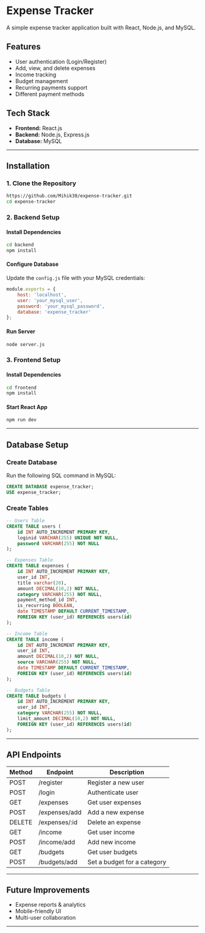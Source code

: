 # Expense Tracker

A simple expense tracker application built with React, Node.js, and MySQL.

## Features

- User authentication (Login/Register)
- Add, view, and delete expenses
- Income tracking
- Budget management
- Recurring payments support
- Different payment methods

## Tech Stack

- **Frontend:** React.js
- **Backend:** Node.js, Express.js
- **Database:** MySQL

---

## Installation

### 1. Clone the Repository

```sh
https://github.com/Mihik30/expense-tracker.git
cd expense-tracker
```

### 2. Backend Setup

#### Install Dependencies

```sh
cd backend
npm install
```

#### Configure Database

Update the `config.js` file with your MySQL credentials:

```js
module.exports = {
    host: 'localhost',
    user: 'your_mysql_user',
    password: 'your_mysql_password',
    database: 'expense_tracker'
};
```

#### Run Server

```sh
node server.js
```

### 3. Frontend Setup

#### Install Dependencies

```sh
cd frontend
npm install
```

#### Start React App

```sh
npm run dev
```

---

## Database Setup

### Create Database

Run the following SQL command in MySQL:

```sql
CREATE DATABASE expense_tracker;
USE expense_tracker;
```

### Create Tables

```sql
-- Users Table
CREATE TABLE users (
    id INT AUTO_INCREMENT PRIMARY KEY,
    loginid VARCHAR(255) UNIQUE NOT NULL,
    password VARCHAR(255) NOT NULL
);

-- Expenses Table
CREATE TABLE expenses (
    id INT AUTO_INCREMENT PRIMARY KEY,
    user_id INT,
    title varchar(20),
    amount DECIMAL(10,2) NOT NULL,
    category VARCHAR(255) NOT NULL,
    payment_method_id INT,
    is_recurring BOOLEAN,
    date TIMESTAMP DEFAULT CURRENT_TIMESTAMP,
    FOREIGN KEY (user_id) REFERENCES users(id)
);

-- Income Table
CREATE TABLE income (
    id INT AUTO_INCREMENT PRIMARY KEY,
    user_id INT,
    amount DECIMAL(10,2) NOT NULL,
    source VARCHAR(255) NOT NULL,
    date TIMESTAMP DEFAULT CURRENT_TIMESTAMP,
    FOREIGN KEY (user_id) REFERENCES users(id)
);

-- Budgets Table
CREATE TABLE budgets (
    id INT AUTO_INCREMENT PRIMARY KEY,
    user_id INT,
    category VARCHAR(255) NOT NULL,
    limit_amount DECIMAL(10,2) NOT NULL,
    FOREIGN KEY (user_id) REFERENCES users(id)
);
```

---

## API Endpoints

| Method | Endpoint       | Description                 |
| ------ | -------------- | --------------------------- |
| POST   | /register      | Register a new user         |
| POST   | /login         | Authenticate user           |
| GET    | /expenses      | Get user expenses           |
| POST   | /expenses/add  | Add a new expense           |
| DELETE | /expenses/\:id | Delete an expense           |
| GET    | /income        | Get user income             |
| POST   | /income/add    | Add new income              |
| GET    | /budgets       | Get user budgets            |
| POST   | /budgets/add   | Set a budget for a category |

---

## Future Improvements

- Expense reports & analytics
- Mobile-friendly UI
- Multi-user collaboration

---